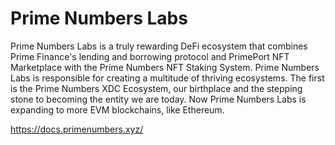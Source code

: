 
# Prime Numbers Labs

Prime Numbers Labs is a truly rewarding DeFi ecosystem that combines Prime Finance's lending and borrowing protocol and PrimePort NFT Marketplace with the Prime Numbers NFT Staking System.
Prime Numbers Labs is responsible for creating a multitude of thriving ecosystems. The first is the Prime Numbers XDC Ecosystem, our birthplace and the stepping stone to becoming the entity we are today. Now Prime Numbers Labs is expanding to more EVM blockchains, like Ethereum.

https://docs.primenumbers.xyz/
